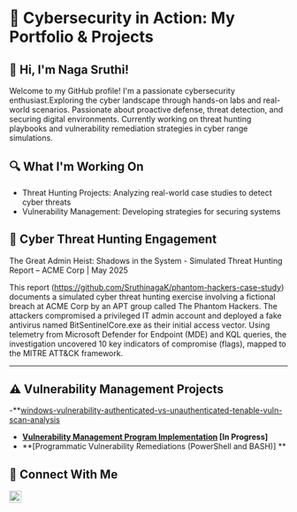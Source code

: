 # 🚀 Cybersecurity in Action: My Portfolio & Projects

## 👋 Hi, I'm Naga Sruthi! 
   
Welcome to my GitHub profile! I'm a passionate cybersecurity enthusiast.Exploring the cyber landscape through hands-on labs and real-world scenarios. Passionate about proactive defense, threat detection, and securing digital environments. Currently working on threat hunting playbooks and vulnerability remediation strategies in cyber range simulations. 

## 🔍 What I'm Working On
- Threat Hunting Projects: Analyzing real-world case studies to detect cyber threats
- Vulnerability Management: Developing strategies for securing systems
## 🎯 Cyber Threat Hunting Engagement 

The Great Admin Heist: Shadows in the System - Simulated Threat Hunting Report – ACME Corp | May 2025

This report (https://github.com/SruthinagaK/phantom-hackers-case-study) documents a simulated cyber threat hunting exercise involving a fictional breach at ACME Corp by an APT group called The Phantom Hackers. The attackers compromised a privileged IT admin account and deployed a fake antivirus named BitSentinelCore.exe as their initial access vector. Using telemetry from Microsoft Defender for Endpoint (MDE) and KQL queries, the investigation uncovered 10 key indicators of compromise (flags), mapped to the MITRE ATT&CK framework.
<hr/>

## ⚠️ Vulnerability Management Projects

-**[windows-vulnerability-authenticated-vs-unauthenticated-tenable-vuln-scan-analysis](https://github.com/SruthinagaK/authenticated-vs-unauthenticated-tennable-windowsscan)
- **[Vulnerability Management Program Implementation](https://github.com/SruthinagaK/vulnerability-management-program) [In Progress]**
- **[Programmatic Vulnerability Remediations (PowerShell and BASH)] **


## 🤳 Connect With Me
 
[<img align="left" alt="___________ | LinkedIn" width="22px" src="https://cdn.jsdelivr.net/npm/simple-icons@v3/icons/linkedin.svg" />][linkedin]
 
[linkedin]: https://www.linkedin.com/in/naga-sruthi/

<!--
<img width="35" alt="image" src="https://github.com/user-attachments/assets/2f41c7cd-5ea8-4475-b451-a37161b6c3fb"> 
<img width="35" alt="image" src="https://github.com/user-attachments/assets/77649969-9910-4994-8b96-74a116cfb2a8">
-->
